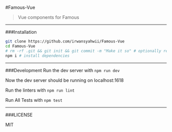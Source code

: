 #Famous-Vue
> Vue components for Famous 


---

###Installation

```bash
git clone https://github.com/irwansyahwii/Famous-Vue
cd Famous-Vue
# rm -rf .git && git init && git commit -m "Make it so" # optionally reset git history
npm i # install dependencies
```

---

###Development
Run the dev server with ```npm run dev```

Now the dev server should be running on localhost:1618

Run the linters with ```npm run lint```

Run All Tests with ```npm test```

---


###LICENSE

MIT
